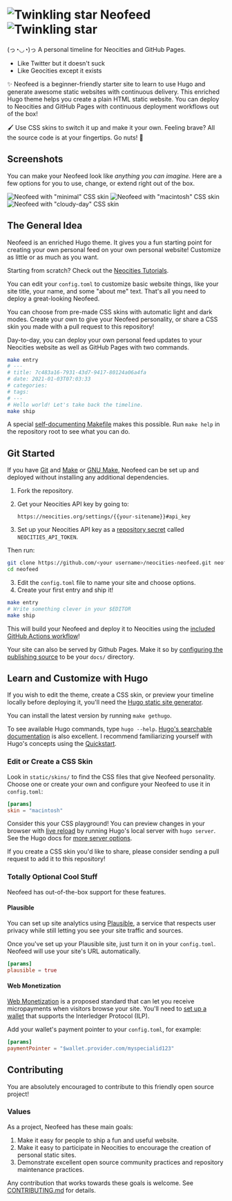 # ![Twinkling star](https://github.com/victoriadrake/neocities-neofeed/blob/379bdeb10c934ca8e96075543b51ad993be4e265/images/littlestar.gif?raw=true) Neofeed ![Twinkling star](https://github.com/victoriadrake/neocities-neofeed/blob/379bdeb10c934ca8e96075543b51ad993be4e265/images/littlestar.gif?raw=true)

(っ◔◡◔)っ A personal timeline for Neocities and GitHub Pages.

- Like Twitter but it doesn't suck
- Like Geocities except it exists

✨ Neofeed is a beginner-friendly starter site to learn to use Hugo and generate awesome static websites with continuous delivery. This enriched Hugo theme helps you create a plain HTML static website. You can deploy to Neocities and GitHub Pages with continuous deployment workflows out of the box!

🖌 Use CSS skins to switch it up and make it your own. Feeling brave? All the source code is at your fingertips. Go nuts! 🥜

## Screenshots

You can make your Neofeed look like _anything you can imagine._ Here are a few options for you to use, change, or extend right out of the box.

![Neofeed with "minimal" CSS skin](https://github.com/victoriadrake/neocities-neofeed/blob/379bdeb10c934ca8e96075543b51ad993be4e265/images/minimal.png?raw=true)
![Neofeed with "macintosh" CSS skin](https://github.com/victoriadrake/neocities-neofeed/blob/379bdeb10c934ca8e96075543b51ad993be4e265/images/macintosh.png?raw=true)
![Neofeed with "cloudy-day" CSS skin](https://github.com/victoriadrake/neocities-neofeed/blob/379bdeb10c934ca8e96075543b51ad993be4e265/images/cloudy-day-dark.png?raw=true)

## The General Idea

Neofeed is an enriched Hugo theme. It gives you a fun starting point for creating your own personal feed on your own personal website! Customize as little or as much as you want.

Starting from scratch? Check out the [Neocities Tutorials](https://neocities.org/tutorials).

You can edit your `config.toml` to customize basic website things, like your site title, your name, and some "about me" text. That's all you need to deploy a great-looking Neofeed.

You can choose from pre-made CSS skins with automatic light and dark modes. Create your own to give your Neofeed personality, or share a CSS skin you made with a pull request to this repository!

Day-to-day, you can deploy your own personal feed updates to your Neocities website as well as GitHub Pages with two commands.

```sh
make entry
# ---
# title: 7c483a16-7931-43d7-9417-80124a06a4fa
# date: 2021-01-03T07:03:33 
# categories: 
# tags: 
# ---
# Hello world! Let's take back the timeline.
make ship
```

A special [self-documenting Makefile](https://victoria.dev/blog/how-to-create-a-self-documenting-makefile/) makes this possible. Run `make help` in the repository root to see what you can do.

## Git Started

If you have [Git](https://git-scm.com/) and [Make](https://pubs.opengroup.org/onlinepubs/9699919799/) or [GNU Make](https://www.gnu.org/software/make/), Neofeed can be set up and deployed without installing any additional dependencies.

1. Fork the repository.
2. Get your Neocities API key by going to:

    `https://neocities.org/settings/{{your-sitename}}#api_key`
3. Set up your Neocities API key as a [repository secret](https://docs.github.com/en/free-pro-team@latest/actions/reference/encrypted-secrets#creating-encrypted-secrets-for-a-repository) called `NEOCITIES_API_TOKEN`.

Then run:

```sh
git clone https://github.com/<your username>/neocities-neofeed.git neofeed
cd neofeed
```

3. Edit the `config.toml` file to name your site and choose options.
4. Create your first entry and ship it!

```sh
make entry
# Write something clever in your $EDITOR
make ship
```

This will build your Neofeed and deploy it to Neocities using the [included GitHub Actions workflow](.github/workflows/build.yaml)!

Your site can also be served by Github Pages. Make it so by [configuring the publishing source](https://docs.github.com/en/free-pro-team@latest/github/working-with-github-pages/configuring-a-publishing-source-for-your-github-pages-site) to be your `docs/` directory.

## Learn and Customize with Hugo

If you wish to edit the theme, create a CSS skin, or preview your timeline locally before deploying it, you'll need the [Hugo static site generator](http://gohugo.io/).

You can install the latest version by running `make gethugo`.

To see available Hugo commands, type `hugo --help`. [Hugo's searchable documentation](https://gohugo.io/documentation/) is also excellent. I recommend familiarizing yourself with Hugo's concepts using the [Quickstart](https://gohugo.io/getting-started/quick-start/).

### Edit or Create a CSS Skin

Look in `static/skins/` to find the CSS files that give Neofeed personality. Choose one or create your own and configure your Neofeed to use it in `config.toml`:

```toml
[params]
skin = "macintosh"
```

Consider this your CSS playground! You can preview changes in your browser with [live reload](https://gohugo.io/getting-started/usage/#livereload) by running Hugo's local server with `hugo server`. See the Hugo docs for [more server options](https://gohugo.io/commands/hugo_server/).

If you create a CSS skin you'd like to share, please consider sending a pull request to add it to this repository!

### Totally Optional Cool Stuff

Neofeed has out-of-the-box support for these features.

#### Plausible

You can set up site analytics using [Plausible](https://plausible.io/), a service that respects user privacy while still letting you see your site traffic and sources.

Once you've set up your Plausible site, just turn it on in your `config.toml`. Neofeed will use your site's URL automatically.

```toml
[params]
plausible = true
```

#### Web Monetization

[Web Monetization](https://webmonetization.org/) is a proposed standard that can let you receive micropayments when visitors browse your site. You'll need to [set up a wallet](https://webmonetization.org/docs/getting-started) that supports the Interledger Protocol (ILP).

Add your wallet's payment pointer to your `config.toml`, for example:

```toml
[params]
paymentPointer = "$wallet.provider.com/myspecialid123"
```

## Contributing

You are absolutely encouraged to contribute to this friendly open source project!

### Values

As a project, Neofeed has these main goals:

1. Make it easy for people to ship a fun and useful website.
2. Make it easy to participate in Neocities to encourage the creation of personal static sites.
3. Demonstrate excellent open source community practices and repository maintenance practices.

Any contribution that works towards these goals is welcome. See [CONTRIBUTING.md](.github/CONTRIBUTING.md) for details.
